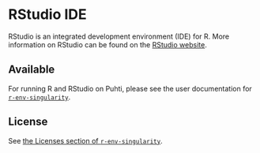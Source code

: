 # RStudio IDE

RStudio is an integrated development environment (IDE) for R. More information on RStudio can be found on the [RStudio website](https://rstudio.com/). 

## Available

For running R and RStudio on Puhti, please see the user documentation for [`r-env-singularity`](r-env-singularity.md).

## License

See [the Licenses section of `r-env-singularity`](r-env-singularity.md#licenses).
